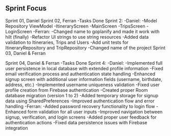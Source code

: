 ## Sprint Focus
Sprint 01, Daniel
Sprint 02, Ferran
    -Tasks Done Sprint 2:
    -Daniel:
        -Model Repository ViewModel
        -ItineraryScreen
        -MainScreen
        -TripsScreen
        -LoginScreen
    -Ferran:
        -Changed name to goplanify and made it work with hilt (finally)
        -Refactor UI strings to use string resources
        -Added data validation to Itineraries, Trips and Users
        -Add unit tests for ItineraryRepository and TripRepository
        -Changed name of the project
Sprint 03, Daniel & Ferran

Sprint 04, Daniel & Ferran
    -Tasks Done Sprint 4:
    -Daniel:
        -Implemented full user persistence in local database with extended profile information
        -Fixed email verification process and authentication state handling
        -Enhanced signup screen with additional user information fields (username, birthdate, address, etc.)
        -Implemented username uniqueness validation
        -Fixed user profile creation from Firebase authentication
        -Created proper Room database migration (version 1 to 2)
        -Added temporary storage for signup data using SharedPreferences
        -Improved authentication flow and error handling
    -Ferran:
        -Added password recovery functionality to login flow
        -Enhanced form validation for all user inputs
        -Improved navigation between signup, verification, and login screens
        -Added proper user feedback for authentication actions
        -Fixed data persistence issues with Firebase integration
